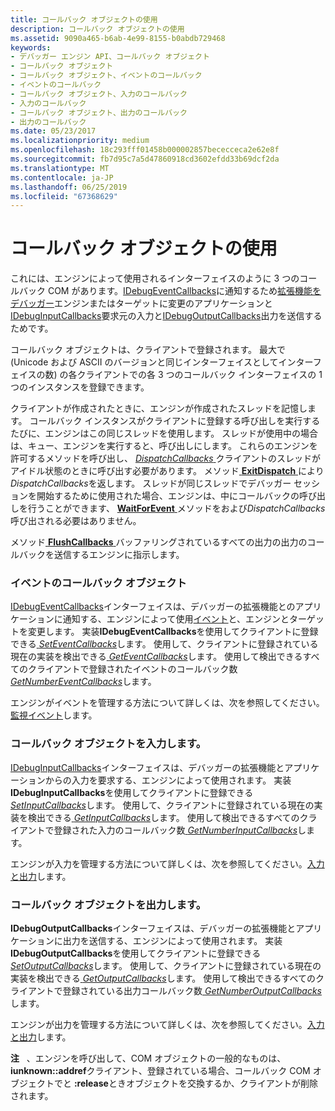 ```yaml
---
title: コールバック オブジェクトの使用
description: コールバック オブジェクトの使用
ms.assetid: 9090a465-b6ab-4e99-8155-b0abdb729468
keywords:
- デバッガー エンジン API、コールバック オブジェクト
- コールバック オブジェクト
- コールバック オブジェクト、イベントのコールバック
- イベントのコールバック
- コールバック オブジェクト、入力のコールバック
- 入力のコールバック
- コールバック オブジェクト、出力のコールバック
- 出力のコールバック
ms.date: 05/23/2017
ms.localizationpriority: medium
ms.openlocfilehash: 18c293fff01458b000002857bececceca2e62e8f
ms.sourcegitcommit: fb7d95c7a5d47860918cd3602efdd33b69dcf2da
ms.translationtype: MT
ms.contentlocale: ja-JP
ms.lasthandoff: 06/25/2019
ms.locfileid: "67368629"
---
```

# <a name="using-callback-objects"></a>コールバック オブジェクトの使用


これには、エンジンによって使用されるインターフェイスのように 3 つのコールバック COM があります。[IDebugEventCallbacks](https://docs.microsoft.com/windows-hardware/drivers/ddi/content/dbgeng/nn-dbgeng-idebugeventcallbacks)に通知するため[拡張機能をデバッガー](debugger-extensions.md)エンジンまたはターゲットに変更のアプリケーションと[IDebugInputCallbacks](https://docs.microsoft.com/windows-hardware/drivers/ddi/content/dbgeng/nn-dbgeng-idebuginputcallbacks)要求元の入力と[IDebugOutputCallbacks](https://docs.microsoft.com/windows-hardware/drivers/ddi/content/dbgeng/nn-dbgeng-idebugoutputcallbacks)出力を送信するためです。

コールバック オブジェクトは、クライアントで登録されます。 最大で (Unicode および ASCII のバージョンと同じインターフェイスとしてインターフェイスの数) の各クライアントでの各 3 つのコールバック インターフェイスの 1 つのインスタンスを登録できます。

クライアントが作成されたときに、エンジンが作成されたスレッドを記憶します。 コールバック インスタンスがクライアントに登録する呼び出しを実行するたびに、エンジンはこの同じスレッドを使用します。 スレッドが使用中の場合は、キュー、エンジンを実行すると、呼び出しにします。 これらのエンジンを許可するメソッドを呼び出し、 [ *DispatchCallbacks* ](https://docs.microsoft.com/windows-hardware/drivers/ddi/content/dbgeng/nf-dbgeng-idebugclient5-dispatchcallbacks)クライアントのスレッドがアイドル状態のときに呼び出す必要があります。 メソッド[ **ExitDispatch** ](https://docs.microsoft.com/windows-hardware/drivers/ddi/content/dbgeng/nf-dbgeng-idebugclient5-exitdispatch)により*DispatchCallbacks*を返します。 スレッドが同じスレッドでデバッガー セッションを開始するために使用された場合、エンジンは、中にコールバックの呼び出しを行うことができます、 [ **WaitForEvent** ](https://docs.microsoft.com/windows-hardware/drivers/ddi/content/dbgeng/nf-dbgeng-idebugcontrol3-waitforevent)メソッドをおよび*DispatchCallbacks*呼び出される必要はありません。

メソッド[ **FlushCallbacks** ](https://docs.microsoft.com/windows-hardware/drivers/ddi/content/dbgeng/nf-dbgeng-idebugclient5-flushcallbacks)バッファリングされているすべての出力の出力のコールバックを送信するエンジンに指示します。

### <a name="span-ideventcallbacksspanspan-ideventcallbacksspanevent-callback-objects"></a><span id="event_callbacks"></span><span id="EVENT_CALLBACKS"></span>イベントのコールバック オブジェクト

[IDebugEventCallbacks](https://docs.microsoft.com/windows-hardware/drivers/ddi/content/dbgeng/nn-dbgeng-idebugeventcallbacks)インターフェイスは、デバッガーの拡張機能とのアプリケーションに通知する、エンジンによって使用[イベント](events.md#events)と、エンジンとターゲットを変更します。 実装**IDebugEventCallbacks**を使用してクライアントに登録できる[ *SetEventCallbacks*](https://docs.microsoft.com/windows-hardware/drivers/ddi/content/dbgeng/nf-dbgeng-idebugclient5-seteventcallbacks)します。 使用して、クライアントに登録されている現在の実装を検出できる[ *GetEventCallbacks*](https://docs.microsoft.com/windows-hardware/drivers/ddi/content/dbgeng/nf-dbgeng-idebugclient5-geteventcallbacks)します。 使用して検出できるすべてのクライアントで登録されたイベントのコールバック数[ *GetNumberEventCallbacks*](https://docs.microsoft.com/windows-hardware/drivers/ddi/content/dbgeng/nf-dbgeng-idebugclient5-getnumbereventcallbacks)します。

エンジンがイベントを管理する方法について詳しくは、次を参照してください。[監視イベント](monitoring-events.md)します。

### <a name="span-idinputcallbacksspanspan-idinputcallbacksspaninput-callback-objects"></a><span id="input_callbacks"></span><span id="INPUT_CALLBACKS"></span>コールバック オブジェクトを入力します。

[IDebugInputCallbacks](https://docs.microsoft.com/windows-hardware/drivers/ddi/content/dbgeng/nn-dbgeng-idebuginputcallbacks)インターフェイスは、デバッガーの拡張機能とアプリケーションからの入力を要求する、エンジンによって使用されます。 実装**IDebugInputCallbacks**を使用してクライアントに登録できる[ *SetInputCallbacks*](https://docs.microsoft.com/windows-hardware/drivers/ddi/content/dbgeng/nf-dbgeng-idebugclient5-setinputcallbacks)します。 使用して、クライアントに登録されている現在の実装を検出できる[ *GetInputCallbacks*](https://docs.microsoft.com/windows-hardware/drivers/ddi/content/dbgeng/nf-dbgeng-idebugclient5-getinputcallbacks)します。 使用して検出できるすべてのクライアントで登録された入力のコールバック数[ *GetNumberInputCallbacks*](https://docs.microsoft.com/windows-hardware/drivers/ddi/content/dbgeng/nf-dbgeng-idebugclient5-getnumberinputcallbacks)します。

エンジンが入力を管理する方法について詳しくは、次を参照してください。[入力と出力](using-input-and-output.md)します。

### <a name="span-idoutputcallbacksspanspan-idoutputcallbacksspanoutput-callback-objects"></a><span id="output_callbacks"></span><span id="OUTPUT_CALLBACKS"></span>コールバック オブジェクトを出力します。

**IDebugOutputCallbacks**インターフェイスは、デバッガーの拡張機能とアプリケーションに出力を送信する、エンジンによって使用されます。 実装**IDebugOutputCallbacks**を使用してクライアントに登録できる[ *SetOutputCallbacks*](https://docs.microsoft.com/windows-hardware/drivers/ddi/content/dbgeng/nf-dbgeng-idebugclient5-setoutputcallbacks)します。 使用して、クライアントに登録されている現在の実装を検出できる[ *GetOutputCallbacks*](https://docs.microsoft.com/windows-hardware/drivers/ddi/content/dbgeng/nf-dbgeng-idebugclient5-getoutputcallbacks)します。 使用して検出できるすべてのクライアントで登録されている出力コールバック数[ *GetNumberOutputCallbacks*](https://docs.microsoft.com/windows-hardware/drivers/ddi/content/dbgeng/nf-dbgeng-idebugclient5-getnumberoutputcallbacks)します。

エンジンが出力を管理する方法について詳しくは、次を参照してください。[入力と出力](using-input-and-output.md)します。

**注**   、エンジンを呼び出して、COM オブジェクトの一般的なものは、 **iunknown::addref**クライアント、登録されている場合、コールバック COM オブジェクトでと **:release**ときオブジェクトを交換するか、クライアントが削除されます。

 

 

 





